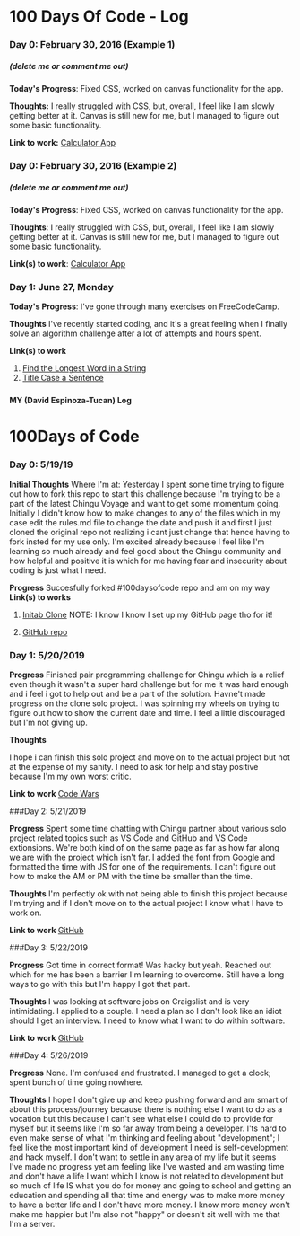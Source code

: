 # 100 Days Of Code - Log

### Day 0: February 30, 2016 (Example 1)
##### (delete me or comment me out)

**Today's Progress**: Fixed CSS, worked on canvas functionality for the app.

**Thoughts:** I really struggled with CSS, but, overall, I feel like I am slowly getting better at it. Canvas is still new for me, but I managed to figure out some basic functionality.

**Link to work:** [Calculator App](http://www.example.com)

### Day 0: February 30, 2016 (Example 2)
##### (delete me or comment me out)

**Today's Progress**: Fixed CSS, worked on canvas functionality for the app.

**Thoughts**: I really struggled with CSS, but, overall, I feel like I am slowly getting better at it. Canvas is still new for me, but I managed to figure out some basic functionality.

**Link(s) to work**: [Calculator App](http://www.example.com)


### Day 1: June 27, Monday

**Today's Progress**: I've gone through many exercises on FreeCodeCamp.

**Thoughts** I've recently started coding, and it's a great feeling when I finally solve an algorithm challenge after a lot of attempts and hours spent.

**Link(s) to work**
1. [Find the Longest Word in a String](https://www.freecodecamp.com/challenges/find-the-longest-word-in-a-string)
2. [Title Case a Sentence](https://www.freecodecamp.com/challenges/title-case-a-sentence)

###
**MY (David Espinoza-Tucan) Log**

# 100Days of Code

### Day 0: 5/19/19

**Initial Thoughts**
Where I'm at: Yesterday I spent some time trying to figure out how to fork this repo to start this challenge because I'm trying to be a part of the latest Chingu Voyage and want to get some momentum going. Initially I didn't know how to make changes to any of the files which in my case edit the rules.md file to change the date and push it and first I just cloned the original repo
not realizing i cant just change that hence having to fork insted for my use only. I'm excited already because I feel like I'm learning so much already and feel good about the Chingu community and how helpful and positive it is which for me having fear and insecurity about coding is just what I need. 

**Progress**
Succesfully forked #100daysofcode repo and am on my way
**Link(s) to works**
1. [Initab Clone](https://davidespinoza.github.io/InitTab-Landing-Page-Clone/)
NOTE: I know I know I set up my GitHub page tho for it!

2. [GitHub repo](https://github.com/DavidEspinoza)

### Day 1: 5/20/2019

**Progress**
Finished pair programming challenge for Chingu which is a relief even though it wasn't a super
hard challenge but for me it was hard enough and i feel i got to help out and be a part of the solution. Havne't made progress on the clone solo project. I was spinning my wheels on trying to figure out how to show the current date and time. I feel a little discouraged but I'm not giving up. 

**Thoughts**

I hope i can finish this solo project and move on to the actual project but not at the expense of my sanity. I need to ask for help and stay positive because I'm my own worst critic. 

**Link to work**
[Code Wars](https://www.codewars.com/users/DavidEspinoza/completed_solutions)

###Day 2: 5/21/2019

**Progress** 
Spent some time chatting with Chingu partner about various solo project related topics such as
VS Code and GitHub and VS Code extionsions. We're both kind of on the same page as far as how 
far along we are with the project which isn't far. I added the font from Google and formatted the time with JS for one of the requirements. I can't figure out how to make the AM or PM with the time
be smaller than the time. 

**Thoughts** 
I'm perfectly ok with not being able to finish this project because I'm trying and if I don't move
on to the actual project I know what I have to work on. 

**Link to work**
[GitHub](https://davidespinoza.github.io/InitTab-Landing-Page-Clone/)



###Day 3: 5/22/2019

**Progress** 
Got time in correct format! Was hacky but yeah. Reached out which for me has been a barrier I'm learning to overcome. Still have a long ways to go with this but I'm happy I got that part. 

**Thoughts** 
I was looking at software jobs on Craigslist and is very intimidating. I applied to a couple. I need a plan so I don't look like an idiot should I get an interview. I need to know what I want
to do within software. 

**Link to work**
[GitHub](https://davidespinoza.github.io/InitTab-Landing-Page-Clone/)

###Day 4: 5/26/2019

**Progress** 
None. I'm confused and frustrated. I managed to get a clock; spent bunch of time going nowhere. 

**Thoughts**
I hope I don't give up and keep pushing forward and am smart of about this process/journey because
there is nothing else I want to do as a vocation but this because I can't see what else I could do to provide for myself but it seems like I'm so far away from being a developer. I'ts hard to even make sense of what I'm thinking and feeling about "development"; I feel like the most important kind of development I need is self-development and hack myself. I don't want to settle in any
area of my life but it seems I've made no progress yet am feeling like I've wasted and am wasting
time and don't have a life I want which I know is not related to development but so much of life IS
what you do for money and going to school and getting an education and spending all that time and energy was to make more money to have a better life and I don't have more money. I know more money
won't make me happier but I'm also not "happy" or doesn't sit well with me that I'm a server. 
